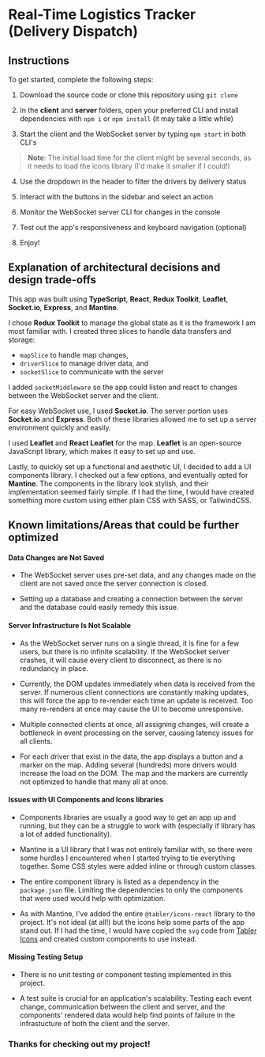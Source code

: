 # Real-Time Logistics Tracker (Delivery Dispatch)

## Instructions

To get started, complete the following steps:

1. Download the source code or clone this repository using `git clone`

2. In the **client** and **server** folders, open your preferred CLI and install dependencies with `npm i` or `npm install` (it may take a little while)

3. Start the client and the WebSocket server by typing `npm start` in both CLI's 
> **Note**: The initial load time for the client might be several seconds, as it needs to load the icons library (I'd make it smaller if I could!)

4. Use the dropdown in the header to filter the drivers by delivery status 

5. Interact with the buttons in the sidebar and select an action

6. Monitor the WebSocket server CLI for changes in the console

7. Test out the app's responsiveness and keyboard navigation (optional)

8. Enjoy!

## Explanation of architectural decisions and design trade-offs

This app was built using **TypeScript**, **React**, **Redux Toolkit**, **Leaflet**, **Socket.io**, **Express**, and **Mantine**.

I chose **Redux Toolkit** to manage the global state as it is the framework I am most familiar with. I created three slices to handle data transfers and storage:
- `mapSlice` to handle map changes,
- `driverSlice` to manage driver data, and 
- `socketSlice` to communicate with the server

I added `socketMiddleware` so the app could listen and react to changes between the WebSocket server and the client.

For easy WebSocket use, I used **Socket.io**. The server portion uses **Socket.io** and **Express**. Both of these libraries allowed me to set up a server environment quickly and easily.

I used **Leaflet** and **React Leaflet** for the map. **Leaflet** is an open-source JavaScript library, which makes it easy to set up and use.

Lastly, to quickly set up a functional and aesthetic UI, I decided to add a UI components library. I checked out a few options, and eventually opted for **Mantine**. The components in the library look stylish, and their implementation seemed fairly simple. If I had the time, I would have created something more custom using either plain CSS with SASS, or TailwindCSS.

## Known limitations/Areas that could be further optimized

#### Data Changes are Not Saved

- The WebSocket server uses pre-set data, and any changes made on the client are not saved once the server connection is closed.

- Setting up a database and creating a connection between the server and the database could easily remedy this issue.

#### Server Infrastructure Is Not Scalable

- As the WebSocket server runs on a single thread, it is fine for a few users, but there is no infinite scalability. If the WebSocket server crashes, it will cause every client to disconnect, as there is no redundancy in place.

- Currently, the DOM updates immediately when data is received from the server. If numerous client connections are constantly making updates, this will force the app to re-render each time an update is received. Too many re-renders at once may cause the UI to become unresponsive.

- Multiple connected clients at once, all assigning changes, will create a bottleneck in event processing on the server, causing latency issues for all clients.

- For each driver that exist in the data, the app displays a button and a marker on the map. Adding several (hundreds) more drivers would increase the load on the DOM. The map and the markers are currently not optimized to handle that many all at once.

#### Issues with UI Components and Icons libraries

- Components libraries are usually a good way to get an app up and running, but they can be a struggle to work with (especially if library has a lot of added functionality).

- Mantine is a UI library that I was not entirely familiar with, so there were some hurdles I encountered when I started trying to tie everything together. Some CSS styles were added inline or through custom classes.

- The entire component library is listed as a dependency in the `package.json` file. Limiting the dependencies to only the components that were used would help with optimization.

- As with Mantine, I've added the entire `@tabler/icons-react` library to the project. It's not ideal (at all!) but the icons help some parts of the app stand out. If I had the time, I would have copied the `svg` code from [Tabler Icons](https://tabler.io/icons) and created custom components to use instead.

#### Missing Testing Setup

- There is no unit testing or component testing implemented in this project.

- A test suite is crucial for an application's scalability. Testing each event change, communication between the client and server, and the components' rendered data would help find points of failure in the infrastucture of both the client and the server.

### Thanks for checking out my project!